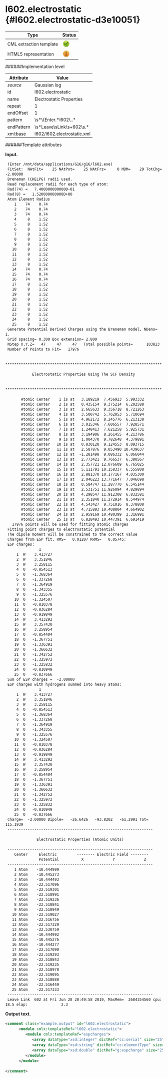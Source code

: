# l602.electrostatic {#l602.electrostatic-d3e10051}


| Type                                                                                                                                                | Status                                                                                                                                              |
|----|----|
| CML extraction template                                                                                                                             | ![](/imgs/Total.png)                                                                                                                                |
| HTML5 representation                                                                                                                                | ![](/imgs/Partial.png)                                                                                                                              |

######Implementation level

| Attribute                                                                                                                                           | Value                                                                                                                                               |
|----|----|
| *source*                                                                                                                                            | Gaussian log                                                                                                                                        |
| id                                                                                                                                                  | l602.electrostatic                                                                                                                                  |
| name                                                                                                                                                | Electrostatic Properties                                                                                                                            |
| repeat                                                                                                                                              | 1                                                                                                                                                   |
| endOffset                                                                                                                                           | 1                                                                                                                                                   |
| pattern                                                                                                                                             | \\s\*\\(Enter.\*l602\\..\*                                                                                                                          |
| endPattern                                                                                                                                          | \\s\*Leave\\sLink\\s+602\\s.\*                                                                                                                      |
| xml:base                                                                                                                                            | l602/l602.electrostatic.xml                                                                                                                         |

######Template attributes

**Input.**

     (Enter /mnt/data/applications/G16/g16/l602.exe)
     FitSet:  NAtFit=    25 NAtPot=    25 NAtFrz=     0 MDM=    29 TotChg=  -2.00000
     Breneman (CHELPG) radii used.
     Read replacement radii for each type of atom:
     Rad(74) =   7.400000000000D-01
     Rad(8) =   1.520000000000D+00
     Atom Element Radius
        1    74    0.74
        2    74    0.74
        3    74    0.74
        4     8    1.52
        5     8    1.52
        6     8    1.52
        7     8    1.52
        8     8    1.52
        9     8    1.52
       10     8    1.52
       11     8    1.52
       12     8    1.52
       13     8    1.52
       14    74    0.74
       15    74    0.74
       16    74    0.74
       17     8    1.52
       18     8    1.52
       19     8    1.52
       20     8    1.52
       21     8    1.52
       22     8    1.52
       23     8    1.52
       24     8    1.52
       25     8    1.52
     Generate Potential Derived Charges using the Breneman model, NDens= 1.
     Grid spacing= 0.300 Box extension= 2.800
     NStep X,Y,Z=   47     47     47   Total possible points=      103823
     Number of Points to Fit=   17976

     **********************************************************************

                Electrostatic Properties Using The SCF Density

     **********************************************************************

           Atomic Center    1 is at   3.189219  7.456923  5.993332
           Atomic Center    2 is at   0.435154  9.375214  6.202588
           Atomic Center    3 is at   2.665633  9.356718  8.721263
           Atomic Center    4 is at   3.500742  5.762053  5.710694
           Atomic Center    5 is at   4.962172  8.245776  6.213138
           Atomic Center    6 is at   3.015346  7.606557  7.928571
           Atomic Center    7 is at   1.248413  7.621258  5.925731
           Atomic Center    8 is at   3.194906  8.261455  4.213786
           Atomic Center    9 is at   1.004370  9.782648  4.379891
           Atomic Center   10 is at   0.830120  9.124553  8.093715
           Atomic Center   11 is at   2.587876  9.053490 10.439637
           Atomic Center   12 is at  -1.281498  9.086332  6.066044
           Atomic Center   13 is at   2.773421  9.766537  6.380567
           Atomic Center   14 is at   2.357721 12.076609  6.765025
           Atomic Center   15 is at   5.111791 10.158337  6.555808
           Atomic Center   16 is at   2.881370 10.177167  4.035300
           Atomic Center   17 is at   2.046223 13.771647  7.046698
           Atomic Center   18 is at   0.584747 11.287770  6.545144
           Atomic Center   19 is at   2.531751 11.926094  4.829894
           Atomic Center   20 is at   4.298547 11.912308  6.832581
           Atomic Center   21 is at   2.351840 11.272914  8.544974
           Atomic Center   22 is at   4.543427  9.751016  8.378808
           Atomic Center   23 is at   4.715893 10.408804  4.664902
           Atomic Center   24 is at   2.959169 10.480399  2.316991
           Atomic Center   25 is at   6.828493 10.447391  6.691419
       17976 points will be used for fitting atomic charges
     Fitting point charges to electrostatic potential
     The dipole moment will be constrained to the correct value
     Charges from ESP fit, RMS=   0.01207 RRMS=   0.05745:
     ESP charges:
                   1
         1  W    3.413727
         2  W    3.351846
         3  W    3.258115
         4  O   -0.854513
         5  O   -1.368364
         6  O   -1.337268
         7  O   -1.364919
         8  O   -1.343355
         9  O   -1.325576
        10  O   -1.324507
        11  O   -0.810378
        12  O   -0.836284
        13  O   -0.919849
        14  W    3.413292
        15  W    3.357430
        16  W    3.258954
        17  O   -0.854404
        18  O   -1.367751
        19  O   -1.336391
        20  O   -1.366632
        21  O   -1.342752
        22  O   -1.325972
        23  O   -1.325832
        24  O   -0.810949
        25  O   -0.837666
     Sum of ESP charges =  -2.00000
     ESP charges with hydrogens summed into heavy atoms:
                   1
         1  W    3.413727
         2  W    3.351846
         3  W    3.258115
         4  O   -0.854513
         5  O   -1.368364
         6  O   -1.337268
         7  O   -1.364919
         8  O   -1.343355
         9  O   -1.325576
        10  O   -1.324507
        11  O   -0.810378
        12  O   -0.836284
        13  O   -0.919849
        14  W    3.413292
        15  W    3.357430
        16  W    3.258954
        17  O   -0.854404
        18  O   -1.367751
        19  O   -1.336391
        20  O   -1.366632
        21  O   -1.342752
        22  O   -1.325972
        23  O   -1.325832
        24  O   -0.810949
        25  O   -0.837666
     Charge=  -2.00000 Dipole=   -26.6426   -93.8202   -61.2991 Tot=   115.1939
     -----------------------------------------------------------------

                  Electrostatic Properties (Atomic Units)

     -----------------------------------------------------------------
        Center     Electric         -------- Electric Field --------
                   Potential          X             Y             Z
     -----------------------------------------------------------------
        1 Atom    -10.444999
        2 Atom    -10.445273
        3 Atom    -10.444493
        4 Atom    -22.517096
        5 Atom    -22.519301
        6 Atom    -22.518991
        7 Atom    -22.519236
        8 Atom    -22.518841
        9 Atom    -22.518949
       10 Atom    -22.519027
       11 Atom    -22.516756
       12 Atom    -22.517329
       13 Atom    -22.530759
       14 Atom    -10.444992
       15 Atom    -10.445276
       16 Atom    -10.444277
       17 Atom    -22.517090
       18 Atom    -22.519293
       19 Atom    -22.518843
       20 Atom    -22.519235
       21 Atom    -22.518978
       22 Atom    -22.519095
       23 Atom    -22.518888
       24 Atom    -22.516449
       25 Atom    -22.517333
     -----------------------------------------------------------------
     Leave Link  602 at Fri Jun 28 20:49:58 2019, MaxMem=  2684354560 cpu:              18.5 elap:               2.3

**Output text.**

```xml
<comment class="example.output" id="l602.electrostatic">
      <module cmlx:templateRef="l602.electrostatic">
         <module cmlx:templateRef="espcharges">
            <array dataType="xsd:integer" dictRef="cc:serial" size="25">1 2 3 4 5 6 7 8 9 10 11 12 13 14 15 16 17 18 19 20 21 22 23 24 25</array>
            <array dataType="xsd:string" dictRef="cc:elementType" size="25">W W W O O O O O O O O O O W W W O O O O O O O O O</array>
            <array dataType="xsd:double" dictRef="g:espcharge" size="25">3.413727 3.351846 3.258115 -0.854513 -1.368364 -1.337268 -1.364919 -1.343355 -1.325576 -1.324507 -0.810378 -0.836284 -0.919849 3.413292 3.357430 3.258954 -0.854404 -1.367751 -1.336391 -1.366632 -1.342752 -1.325972 -1.325832 -0.810949 -0.837666</array>
         </module>
      </module>

</comment>
```
